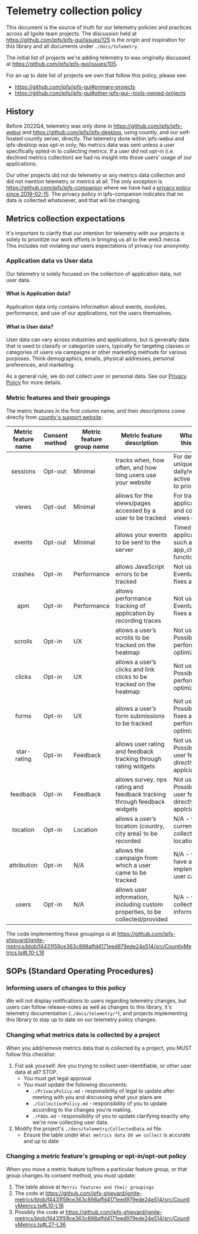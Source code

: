 # Telemetry collection policy

This document is the source of truth for our telemetry policies and practices across all Ignite team projects. The discussion held at https://github.com/ipfs/ipfs-gui/issues/125 is the origin and inspiration for this library and all documents under `./docs/telemetry`.

The initial list of projects we're adding telemetry to was originally discussed at https://github.com/ipfs/ipfs-gui/issues/105.

For an up to date list of projects we own that follow this policy, please see:

* https://github.com/ipfs/ipfs-gui#primary-projects
* https://github.com/ipfs/ipfs-gui#other-ipfs-gui--tools-owned-projects

## History

Before 2022Q4, telemetry was only done in https://github.com/ipfs/ipfs-webui and https://github.com/ipfs/ipfs-desktop, using countly, and our self-hosted countly server, directly. The telemetry done within ipfs-webui and ipfs-desktop was opt-in only; No metrics data was sent unless a user specifically opted-in to collecting metrics. If a user did not opt-in (i.e. declined metrics collection) we had no insight into those users’ usage of our applications.

Our other projects did not do telemetry or any metrics data collection and did not mention telemetry or metrics at all. The only exception is https://github.com/ipfs/ipfs-companion where we have had a [privacy policy since 2019-02-15](https://github.com/ipfs/ipfs-companion/blob/main/PRIVACY-POLICY.md). The privacy policy in ipfs-companion indicates that no data is collected whatsoever, and that will be changing.

## Metrics collection expectations

It's important to clarify that our intention for telemetry with our projects is solely to prioritize our work efforts in bringing us all to the web3 mecca. This includes not violating our users expectations of privacy nor anonymity.

### Application data vs User data

Our telemetry is solely focused on the collection of application data, not user data.

#### What is Application data?

Application data only contains information about events, modules, performance, and use of our applications, not the users themselves.

#### What is User data?

User data can vary across industries and applications, but is generally data that is used to classify or categorize users, typically for targeting classes or categories of users via campaigns or other marketing methods for various purposes. Think demographics, emails, physical addresses, personal preferences, and marketing.

As a general rule, we do not collect user or personal data. See our [Privacy Policy](./PrivacyPolicy.md) for more details.

### Metric features and their groupings

The metric features in the first column name, and their descriptions come directly from [countly's support website](https://support.count.ly/hc/en-us/articles/360037441932-Web-analytics-JavaScript-#features-for-consent).

| Metric feature name | Consent method | Metric feature group name | Metric feature description                                                     | What do we use this metric for?                                                          |
|:-------------------:|----------------|---------------------------|--------------------------------------------------------------------------------|------------------------------------------------------------------------------------------|
| sessions            | Opt-out        | Minimal                   | tracks when, how often, and how long users use your website                    | For determining unique daily/weekly/monthly active users in order to prioritize projects |
| views               | Opt-out        | Minimal                   | allows for the views/pages accessed by a user to be tracked                    | For tracking application pages and component views only                    |
| events              | Opt-out        | Minimal                   | allows your events to be sent to the server                                    | Timed and one-off application events such as app_start, app_close, function_used, etc. |
| crashes             | Opt-in         | Performance               | allows JavaScript errors to be tracked                                         | Not used yet - Eventually for bug fixes and debugging |
| apm                 | Opt-in         | Performance               | allows performance tracking of application by recording traces                 | Not used yet - Eventually for bug fixes and debugging |
| scrolls             | Opt-in         | UX                        | allows a user’s scrolls to be tracked on the heatmap                           | Not used yet - Possibly for performance and UX optimizations |
| clicks              | Opt-in         | UX                        | allows a user’s clicks and link clicks to be tracked on the heatmap            | Not used yet - Possibly for performance and UX optimizations |
| forms               | Opt-in         | UX                        | allows a user’s form submissions to be tracked                                 | Not used yet - Possibly for bug fixes and debugging, performance and UX optimizations |
| star-rating         | Opt-in         | Feedback                  | allows user rating and feedback tracking through rating widgets                | Not used yet - Possibly for getting user feedback more directly through our applciations |
| feedback            | Opt-in         | Feedback                  | allows survey, nps rating and feedback tracking through feedback widgets       | Not used yet - Possibly for getting user feedback more directly through our applciations |
| location            | Opt-in         | Location                  | allows a user’s location (country, city area) to be recorded                   | N/A - we have no current need for collecting a user's location data. |
| attribution         | Opt-in         | N/A                       | allows the campaign from which a user came to be tracked                       | N/A - we do not have any plans to implement or utilize user campaigns |
| users               | Opt-in         | N/A                       | allows user information, including custom properties, to be collected/provided | N/A - we will not collect user information |

The code implementing these groupings is at https://github.com/ipfs-shipyard/ignite-metrics/blob/f4431f59ce363c898affd4171eed979ede24e514/src/CountlyMetrics.ts#L10-L16

## SOPs (Standard Operating Procedures)

### Informing users of changes to this policy

We will not display notifications to users regarding telemetry changes, but users can follow release-notes as well as changes to this library, it's telemetry documentation (`./docs/telemetry/*`), and projects implementing this library to stay up to date on our telemetry policy changes.

### Changing what metrics data is collected by a project

When you add/remove metrics data that is collected by a project, you MUST follow this checklist:

1. Fist ask yourself: Are you trying to collect user-identifiable, or other user data at all? STOP.
   * You must get legal approval
   * You must update the following documents:
      * `./PrivacyPolicy.md` - responsibility of legal to update after meeting with you and discussing what your plans are
      * `./CollectionPolicy.md` - responsibility of you to update according to the changes you're making.
      * `./FAQs.md` - responsibility of you to update clarifying exactly why we're now collecting user data.
1. Modify the project's `./docs/telemetry/CollectedData.md` file.
   * Ensure the table under `What metrics data DO we collect` is accurate and up to date


### Changing a metric feature's grouping or opt-in/opt-out policy

When you move a metric feature to/from a particular feature group, or that group changes its consent method, you must update:

1. The table above at `Metric features and their groupings`
2. The code at https://github.com/ipfs-shipyard/ignite-metrics/blob/f4431f59ce363c898affd4171eed979ede24e514/src/CountlyMetrics.ts#L10-L16
3. Possibly the code at https://github.com/ipfs-shipyard/ignite-metrics/blob/f4431f59ce363c898affd4171eed979ede24e514/src/CountlyMetrics.ts#L27-L36

